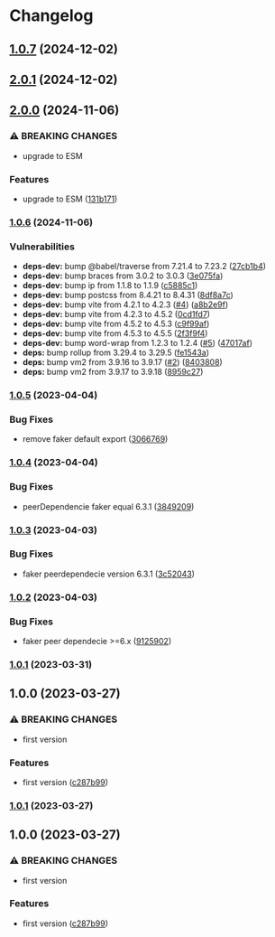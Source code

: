 # Changelog

## [1.0.7](https://github.com/DevoInc/holo/compare/2.0.1...1.0.7) (2024-12-02)

## [2.0.1](https://github.com/DevoInc/holo/compare/2.0.0...2.0.1) (2024-12-02)

## [2.0.0](https://github.com/DevoInc/holo/compare/1.0.6...2.0.0) (2024-11-06)

### ⚠ BREAKING CHANGES

* upgrade to ESM

### Features

* upgrade to ESM ([131b171](https://github.com/DevoInc/holo/commit/131b171a4ab04a1cceb683840d47f086476209f4))

### [1.0.6](https://github.com/DevoInc/holo/compare/1.0.5...1.0.6) (2024-11-06)


### Vulnerabilities

* **deps-dev:** bump @babel/traverse from 7.21.4 to 7.23.2 ([27cb1b4](https://github.com/DevoInc/holo/commit/27cb1b4dedf8d18012e5dab9e562995d19c89ae6))
* **deps-dev:** bump braces from 3.0.2 to 3.0.3 ([3e075fa](https://github.com/DevoInc/holo/commit/3e075fac0ca6e32e533a2d40566f304d7aac2dd4))
* **deps-dev:** bump ip from 1.1.8 to 1.1.9 ([c5885c1](https://github.com/DevoInc/holo/commit/c5885c19c66ca2fabccc010d1ee9016cd4385c08))
* **deps-dev:** bump postcss from 8.4.21 to 8.4.31 ([8df8a7c](https://github.com/DevoInc/holo/commit/8df8a7c0a0c40a513470e6fa25bab24cdae14934))
* **deps-dev:** bump vite from 4.2.1 to 4.2.3 ([#4](https://github.com/DevoInc/holo/issues/4)) ([a8b2e9f](https://github.com/DevoInc/holo/commit/a8b2e9fea2036ac9ace72293ba731bba8aaf3169))
* **deps-dev:** bump vite from 4.2.3 to 4.5.2 ([0cd1fd7](https://github.com/DevoInc/holo/commit/0cd1fd719b8c7a0b311dc724d7d0ccdd9052ed19))
* **deps-dev:** bump vite from 4.5.2 to 4.5.3 ([c9f99af](https://github.com/DevoInc/holo/commit/c9f99af835f777d8890026a77e73d8f9e1d514df))
* **deps-dev:** bump vite from 4.5.3 to 4.5.5 ([2f3f9f4](https://github.com/DevoInc/holo/commit/2f3f9f4e3e4a6cf43f9d8b8a9db4ab3ccaee744e))
* **deps-dev:** bump word-wrap from 1.2.3 to 1.2.4 ([#5](https://github.com/DevoInc/holo/issues/5)) ([47017af](https://github.com/DevoInc/holo/commit/47017af77e1847b2ae72328d75ba21639904af56))
* **deps:** bump rollup from 3.29.4 to 3.29.5 ([fe1543a](https://github.com/DevoInc/holo/commit/fe1543a03b5ee0687a6749115bce105c4c626e9c))
* **deps:** bump vm2 from 3.9.16 to 3.9.17 ([#2](https://github.com/DevoInc/holo/issues/2)) ([8403808](https://github.com/DevoInc/holo/commit/84038081b9d5996c961f6516f9ace000c21c7eb1))
* **deps:** bump vm2 from 3.9.17 to 3.9.18 ([8959c27](https://github.com/DevoInc/holo/commit/8959c270fafbd9d98f8bc4fc00549f80879bfc63))

### [1.0.5](https://github.com/DevoInc/holo/compare/1.0.4...1.0.5) (2023-04-04)


### Bug Fixes

* remove faker default export ([3066769](https://github.com/DevoInc/holo/commit/306676961f5349edd35437cbedfaee1c994ad1a6))

### [1.0.4](https://github.com/DevoInc/holo/compare/1.0.3...1.0.4) (2023-04-04)


### Bug Fixes

* peerDependencie faker  equal 6.3.1 ([3849209](https://github.com/DevoInc/holo/commit/3849209505b9684865b5795e0c60e9c48cbe791d))

### [1.0.3](https://github.com/DevoInc/holo/compare/1.0.2...1.0.3) (2023-04-03)


### Bug Fixes

* faker peerdependecie version 6.3.1 ([3c52043](https://github.com/DevoInc/holo/commit/3c520438f9da52a84c6a0c9c0e0afa727944c22f))

### [1.0.2](https://github.com/DevoInc/holo/compare/1.0.1...1.0.2) (2023-04-03)


### Bug Fixes

* faker peer dependecie >=6.x ([9125902](https://github.com/DevoInc/holo/commit/9125902404f0532205ff630148611db8cd948dbb))

### [1.0.1](https://github.com/DevoInc/holo/compare/1.0.0...1.0.1) (2023-03-31)

## 1.0.0 (2023-03-27)


### ⚠ BREAKING CHANGES

* first version

### Features

* first version ([c287b99](https://github.com/DevoInc/holo/commit/c287b99a538a5579ce953c6a3a3bfa0f4705a976))

### [1.0.1](https://github.com/DevoInc/holo/compare/1.0.0...1.0.1) (2023-03-27)

## 1.0.0 (2023-03-27)


### ⚠ BREAKING CHANGES

* first version

### Features

* first version ([c287b99](https://github.com/DevoInc/holo/commit/c287b99a538a5579ce953c6a3a3bfa0f4705a976))
